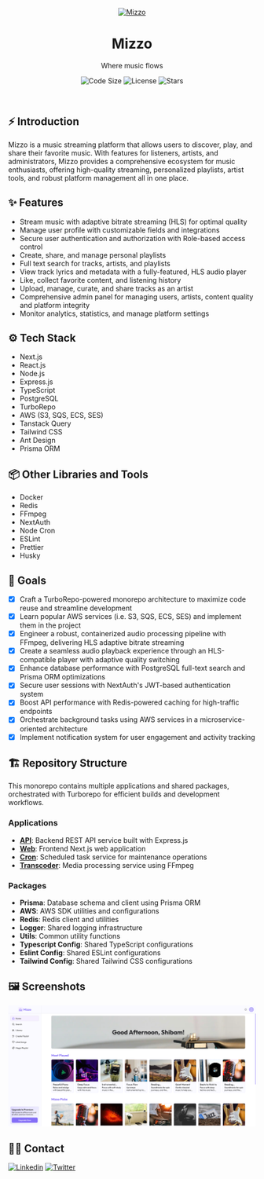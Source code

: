 <p align="center">
    <a href="https://mizzo.app">
        <img alt="Mizzo" width="100" src="./apps/web/src/app/icon.ico">
    </a>
</p>

<div align="center">
    <h1>Mizzo</h1>
    <p>Where music flows</p>
</div>

<p align="center">
    <img src="https://img.shields.io/github/languages/code-size/s4shibam/mizzo?style=flat-square" alt="Code Size">
    <img src="https://img.shields.io/github/license/s4shibam/mizzo?style=flat-square" alt="License">
    <img src="https://img.shields.io/github/stars/s4shibam/mizzo?style=flat-square&logo=github" alt="Stars">
</p>

<br />

## ⚡ Introduction

Mizzo is a music streaming platform that allows users to discover, play, and share their favorite music. With features for listeners, artists, and administrators, Mizzo provides a comprehensive ecosystem for music enthusiasts, offering high-quality streaming, personalized playlists, artist tools, and robust platform management all in one place.

## ✨ Features

- Stream music with adaptive bitrate streaming (HLS) for optimal quality
- Manage user profile with customizable fields and integrations
- Secure user authentication and authorization with Role-based access control
- Create, share, and manage personal playlists
- Full text search for tracks, artists, and playlists
- View track lyrics and metadata with a fully-featured, HLS audio player
- Like, collect favorite content, and listening history
- Upload, manage, curate, and share tracks as an artist
- Comprehensive admin panel for managing users, artists, content quality and platform integrity
- Monitor analytics, statistics, and manage platform settings

## ⚙️ Tech Stack

- Next.js
- React.js
- Node.js
- Express.js
- TypeScript
- PostgreSQL
- TurboRepo
- AWS (S3, SQS, ECS, SES)
- Tanstack Query
- Tailwind CSS
- Ant Design
- Prisma ORM

## 📦 Other Libraries and Tools

- Docker
- Redis
- FFmpeg
- NextAuth
- Node Cron
- ESLint
- Prettier
- Husky

## 🎯 Goals

- [x] Craft a TurboRepo-powered monorepo architecture to maximize code reuse and streamline development
- [x] Learn popular AWS services (i.e. S3, SQS, ECS, SES) and implement them in the project
- [x] Engineer a robust, containerized audio processing pipeline with FFmpeg, delivering HLS adaptive bitrate streaming
- [x] Create a seamless audio playback experience through an HLS-compatible player with adaptive quality switching
- [x] Enhance database performance with PostgreSQL full-text search and Prisma ORM optimizations
- [x] Secure user sessions with NextAuth's JWT-based authentication system
- [x] Boost API performance with Redis-powered caching for high-traffic endpoints
- [x] Orchestrate background tasks using AWS services in a microservice-oriented architecture
- [x] Implement notification system for user engagement and activity tracking

## 🏗️ Repository Structure

This monorepo contains multiple applications and shared packages, orchestrated with Turborepo for efficient builds and development workflows.

### Applications

- **[API](./apps/api/readme.md)**: Backend REST API service built with Express.js
- **[Web](./apps/web/readme.md)**: Frontend Next.js web application
- **[Cron](./apps/cron/readme.md)**: Scheduled task service for maintenance operations
- **[Transcoder](./apps/transcoder/readme.md)**: Media processing service using FFmpeg

### Packages

- **Prisma**: Database schema and client using Prisma ORM
- **AWS**: AWS SDK utilities and configurations
- **Redis**: Redis client and utilities
- **Logger**: Shared logging infrastructure
- **Utils**: Common utility functions
- **Typescript Config**: Shared TypeScript configurations
- **Eslint Config**: Shared ESLint configurations
- **Tailwind Config**: Shared Tailwind CSS configurations

## 🖼️ Screenshots

![Screenshot 1](./.readme/screenshot-1.png)

## 👋🏻 Contact

[![Linkedin](https://img.shields.io/badge/LinkedIn-0077B5?style=for-the-badge&logo=linkedin&logoColor=white)](https://www.linkedin.com/in/s4shibam)
[![Twitter](https://img.shields.io/badge/Twitter-00ACEE?style=for-the-badge&logo=twitter&logoColor=white)](https://twitter.com/s4shibam)
